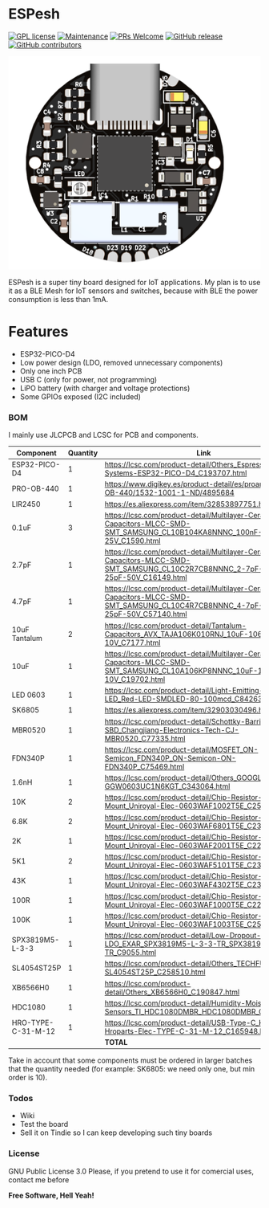 # ESPesh

[![GPL license](https://img.shields.io/github/license/Charlio99/ESPesh.svg?color=blue)](http://perso.crans.org/besson/LICENSE.html)
[![Maintenance](https://img.shields.io/badge/maintained%3F-yes-brightgreen.svg)](https://GitHub.com/Charlio99/ESPesh/graphs/commit-activity)
[![PRs Welcome](https://img.shields.io/badge/PRs-welcome-brightgreen.svg)](http://makeapullrequest.com)
[![GitHub release](https://img.shields.io/github/release/Charlio99/ESPesh.svg)](https://GitHub.com/Charlio99/ESPesh/releases/)
[![GitHub contributors](https://img.shields.io/github/contributors/Charlio99/ESPesh.svg)](https://GitHub.com/Charlio99/ESPesh/graphs/contributors/)

![ESPesh](Images/ESPeshTop.png)

ESPesh is a super tiny board designed for IoT applications.
My plan is to use it as a BLE Mesh for IoT sensors and switches, because with BLE the power consumption is less than 1mA.

# Features

  - ESP32-PICO-D4
  - Low power design (LDO, removed unnecessary components)
  - Only one inch PCB
  - USB C (only for power, not programming)
  - LiPO battery (with charger and voltage protections)
  - Some GPIOs exposed (I2C included)

### BOM

I mainly use JLCPCB and LCSC for PCB and components.

| Component | Quantity | Link | Price |
| ------ | ------ | ------ | ------ |
| ESP32-PICO-D4 | 1 | https://lcsc.com/product-detail/Others_Espressif-Systems-ESP32-PICO-D4_C193707.html | $4.34 |
| PRO-OB-440 | 1 | https://www.digikey.es/product-detail/es/proant-ab/PRO-OB-440/1532-1001-1-ND/4895684 | $0.95 |
| LIR2450 | 1 | https://es.aliexpress.com/item/32853897751.html | $2.76 |
| 0.1uF | 3 | https://lcsc.com/product-detail/Multilayer-Ceramic-Capacitors-MLCC-SMD-SMT_SAMSUNG_CL10B104KA8NNNC_100nF-104-10-25V_C1590.html | $0.29 |
| 2.7pF | 1 | https://lcsc.com/product-detail/Multilayer-Ceramic-Capacitors-MLCC-SMD-SMT_SAMSUNG_CL10C2R7CB8NNNC_2-7pF-2R7-0-25pF-50V_C16149.html | $0.61 |
| 4.7pF | 1 | https://lcsc.com/product-detail/Multilayer-Ceramic-Capacitors-MLCC-SMD-SMT_SAMSUNG_CL10C4R7CB8NNNC_4-7pF-4R7-0-25pF-50V_C57140.html | $0.405 |
| 10uF Tantalum | 2 | https://lcsc.com/product-detail/Tantalum-Capacitors_AVX_TAJA106K010RNJ_10uF-106-10-10V_C7177.html | $0.2386 |
| 10uF | 1 | https://lcsc.com/product-detail/Multilayer-Ceramic-Capacitors-MLCC-SMD-SMT_SAMSUNG_CL10A106KP8NNNC_10uF-106-10-10V_C19702.html | $0.52 |
| LED 0603 | 1 | https://lcsc.com/product-detail/Light-Emitting-Diodes-LED_Red-LED-SMDLED-80-100mcd_C84263.html | $0.64 |
| SK6805 | 1 | https://es.aliexpress.com/item/32903030496.html | $3.23 |
| MBR0520 | 1 | https://lcsc.com/product-detail/Schottky-Barrier-Diodes-SBD_Changjiang-Electronics-Tech-CJ-MBR0520_C77335.html | $0.56 |
| FDN340P | 1 | https://lcsc.com/product-detail/MOSFET_ON-Semicon_FDN340P_ON-Semicon-ON-FDN340P_C75469.html | $0.1241 |
| 1.6nH | 1 | https://lcsc.com/product-detail/Others_GOOGLL-GGW0603UC1N6KGT_C343064.html | $0.0310 |
| 10K | 2 | https://lcsc.com/product-detail/Chip-Resistor-Surface-Mount_Uniroyal-Elec-0603WAF1002T5E_C25804.html | $0.1 |
| 6.8K | 2 | https://lcsc.com/product-detail/Chip-Resistor-Surface-Mount_Uniroyal-Elec-0603WAF6801T5E_C23212.html | $0.1 |
| 2K | 1 | https://lcsc.com/product-detail/Chip-Resistor-Surface-Mount_Uniroyal-Elec-0603WAF2001T5E_C22975.html | $0.1 |
| 5K1 | 2 | https://lcsc.com/product-detail/Chip-Resistor-Surface-Mount_Uniroyal-Elec-0603WAF5101T5E_C23186.html | $0.1 |
| 43K | 1 | https://lcsc.com/product-detail/Chip-Resistor-Surface-Mount_Uniroyal-Elec-0603WAF4302T5E_C23172.html | $0.11 |
| 100R | 1 | https://lcsc.com/product-detail/Chip-Resistor-Surface-Mount_Uniroyal-Elec-0603WAF1000T5E_C22775.html | $0.11 |
| 100K | 1 | https://lcsc.com/product-detail/Chip-Resistor-Surface-Mount_Uniroyal-Elec-0603WAF1003T5E_C25803.html | $0.1 |
| SPX3819M5-L-3-3 | 1 | https://lcsc.com/product-detail/Low-Dropout-Regulators-LDO_EXAR_SPX3819M5-L-3-3-TR_SPX3819M5-L-3-3-TR_C9055.html | $0.1225 |
| SL4054ST25P | 1 | https://lcsc.com/product-detail/Others_TECHFUSE-SL4054ST25P_C258510.html | $0.509 |
| XB6566H0 | 1 | https://lcsc.com/product-detail/Others_XB6566H0_C190847.html | $0.1734 |
| HDC1080 | 1 | https://lcsc.com/product-detail/Humidity-Moisture-Sensors_TI_HDC1080DMBR_HDC1080DMBR_C82227.html | $1.1216 |
| HRO-TYPE-C-31-M-12 | 1 | https://lcsc.com/product-detail/USB-Type-C_Korean-Hroparts-Elec-TYPE-C-31-M-12_C165948.html | $0.3882 |
| | | **TOTAL** | **$17.7334**|

Take in account that some components must be ordered in larger batches that the quantity needed (for example: SK6805: we need only one, but min order is 10).


### Todos

 - Wiki
 - Test the board
 - Sell it on Tindie so I can keep developing such tiny boards


### License

GNU Public License 3.0
Please, if you pretend to use it for comercial uses, contact me before


**Free Software, Hell Yeah!**
